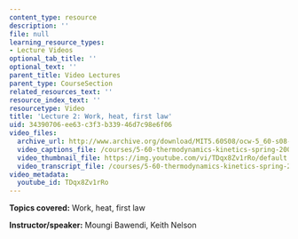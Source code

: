 ```yaml
---
content_type: resource
description: ''
file: null
learning_resource_types:
- Lecture Videos
optional_tab_title: ''
optional_text: ''
parent_title: Video Lectures
parent_type: CourseSection
related_resources_text: ''
resource_index_text: ''
resourcetype: Video
title: 'Lecture 2: Work, heat, first law'
uid: 34390706-ee63-c3f3-b339-46d7c98e6f06
video_files:
  archive_url: http://www.archive.org/download/MIT5.60S08/ocw-5_60-s08-lec02_300k.mp4
  video_captions_file: /courses/5-60-thermodynamics-kinetics-spring-2008/fae3a642766d55429fdfcc922a9f5e2e_TDqx8Zv1rRo.vtt
  video_thumbnail_file: https://img.youtube.com/vi/TDqx8Zv1rRo/default.jpg
  video_transcript_file: /courses/5-60-thermodynamics-kinetics-spring-2008/30d6d3b84e02f9cdc63d02fc7005019f_TDqx8Zv1rRo.pdf
video_metadata:
  youtube_id: TDqx8Zv1rRo
---
```


**Topics covered:** Work, heat, first law

**Instructor/speaker:** Moungi Bawendi, Keith Nelson